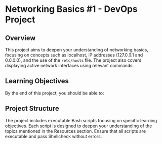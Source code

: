 # Networking Basics #1 - DevOps Project

## Overview
This project aims to deepen your understanding of networking basics, focusing on concepts such as localhost, IP addresses (127.0.0.1 and 0.0.0.0), and the use of the `/etc/hosts` file. The project also covers displaying active network interfaces using relevant commands.

## Learning Objectives
By the end of this project, you should be able to:

## Project Structure
The project includes executable Bash scripts focusing on specific learning objectives. Each script is designed to deepen your understanding of the topics mentioned in the Resources section. Ensure that all scripts are executable and pass Shellcheck without errors.
